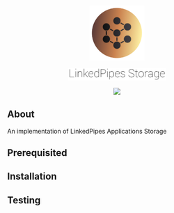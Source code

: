<p align="center"><img  width=25%  src="markdown/logo.png" border="0" /></p>
<p align="center"><img width=45% src="markdown/logo_text.png" alt="linkedpipes-logo" border="0" /></p>

<p align="center">
    <a href="https://codecov.io/gh/aorumbayev/linkedpipes-storage"> <img src="https://codecov.io/gh/aorumbayev/linkedpipes-storage/branch/dev/graph/badge.svg" /> </a>
</p>

## About

An implementation of LinkedPipes Applications Storage

## Prerequisited

## Installation

## Testing
